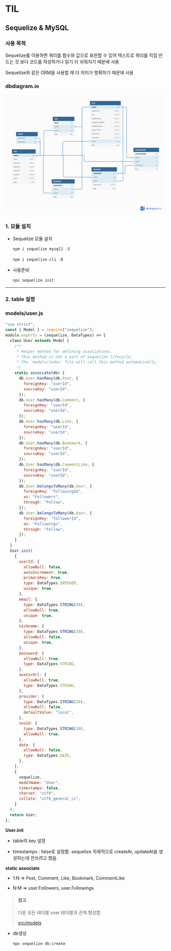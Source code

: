 # TIL

## Sequelize & MySQL

### 사용 목적

Sequelize를 이용하면 쿼리를 함수와 값으로 표현할 수 있어 텍스트로 쿼리를 직접 만드는 것 보다 코드를 작성하거나 읽기 더 쉬워지기 때문에 사용

Sequelize와 같은 ORM을 사용할 때 더 의미가 명확하기 때문에 사용

### dbdiagram.io

![focus-with-me.png](focus-with-me.png)

### 1. 모듈 설치

- Sequelize 모듈 설치

  ```jsx
  npm i sequelize mysql2 -S

  npm i sequelize-cli -D
  ```

- 사용준비
  ```jsx
  npx sequelize init
  ```

---

### 2. table 설정

### models/user.js

```jsx
"use strict";
const { Model } = require("sequelize");
module.exports = (sequelize, DataTypes) => {
  class User extends Model {
    /**
     * Helper method for defining associations.
     * This method is not a part of Sequelize lifecycle.
     * The `models/index` file will call this method automatically.
     */
    static associate(db) {
      db.User.hasMany(db.Post, {
        foreignKey: "userId",
        sourceKey: "userId",
      });
      db.User.hasMany(db.Comment, {
        foreignKey: "userId",
        sourceKey: "userId",
      });
      db.User.hasMany(db.Like, {
        foreignKey: "userId",
        sourceKey: "userId",
      });
      db.User.hasMany(db.Bookmark, {
        foreignKey: "userId",
        sourceKey: "userId",
      });
      db.User.hasMany(db.CommentLike, {
        foreignKey: "userId",
        sourceKey: "userId",
      });
      db.User.belongsToMany(db.User, {
        foreignKey: "followingId",
        as: "Followers",
        through: "Follow",
      });
      db.User.belongsToMany(db.User, {
        foreignKey: "followerId",
        as: "Followings",
        through: "Follow",
      });
    }
  }
  User.init(
    {
      userId: {
        allowNull: false,
        autoIncrement: true,
        primaryKey: true,
        type: DataTypes.INTEGER,
        unique: true,
      },
      email: {
        type: DataTypes.STRING(40),
        allowNull: true,
        unique: true,
      },
      nickname: {
        type: DataTypes.STRING(20),
        allowNull: false,
        unique: true,
      },
      password: {
        allowNull: true,
        type: DataTypes.STRING,
      },
      avatarUrl: {
        allowNull: true,
        type: DataTypes.STRING,
      },
      provider: {
        type: DataTypes.STRING(20),
        allowNull: false,
        defaultValue: "local",
      },
      snsId: {
        type: DataTypes.STRING(30),
        allowNull: true,
      },
      date: {
        allowNull: false,
        type: DataTypes.DATE,
      },
    },
    {
      sequelize,
      modelName: "User",
      timestamps: false,
      charset: "utf8",
      collate: "utf8_general_ci",
    }
  );
  return User;
};
```

**User.init**

- table의 key 설정

- timestamps : false로 설정함. sequelize 자체적으로 createAt, updateAt을 생성하는데 안쓰려고 했음.

**static associate**

- 1:N ⇒ Post, Comment, Like, Bookmark, CommentLike

- N:M ⇒ user.Followers, user.Followings

> #### 참고
>
> 다른 모든 테이블 user 테이블과 관계 형성함.
>
> [src/models](./src/models)

- db생성
  ```jsx
  npx sequelize db:create
  ```
